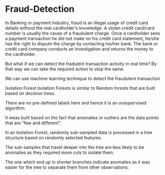 # Fraud-Detection
In Banking or payment industry, fraud is an illegal usage of credit card details without the real cardholder’s knowledge. A stolen credit card/card number is usually the cause of a fraudulent charge. Once a cardholder sees a payment transaction he did not make on his credit card statement, he/she has the right to dispute the charge by contacting his/her bank. The bank or credit card company conducts an investigation and returns the money to the cardholder.

But what if we can detect the fradulent transaction activity in real time? By that way we can take the required action to stop the same.

We can use machine learning technique to detect the fraudulent transaction


Isolation Forest
Isolation Forests is similar to Random forests that are built based on decision trees.

There are no pre-defined labels here and hence it is an unsupervised algorithm.

It weas built based on the fact that anomalies or outliers are the data points that are “few and different”.

In an Isolation Forest, randomly sub-sampled data is processed in a tree structure based on randomly selected features.

The sub-samples that travel deeper into the tree are less likely to be anomalies as they required more cuts to isolate them.

The one which end up in shorter branches indicate anomalies as it was easier for the tree to separate them from other observations.
